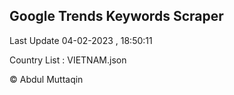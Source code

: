 

## Google Trends Keywords Scraper 
 
Last Update 04-02-2023 , 18:50:11

Country List :
VIETNAM.json



© Abdul Muttaqin 
